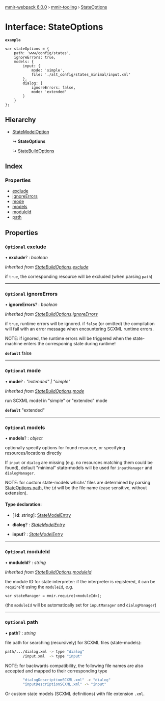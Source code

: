 [mmir-webpack 6.0.0](../README.md) › [mmir-tooling](../modules/mmir_tooling.md) › [StateOptions](mmir_tooling.stateoptions.md)

# Interface: StateOptions

**`example`** 
```
var stateOptions = {
	path: 'www/config/states',
	ignoreErrors: true,
	models: {
		input: {
			mode: 'simple',
			file: './alt_config/states_minimal/input.xml'
		},
		dialog: {
			ignoreErrors: false,
			mode: 'extended'
		}
	}
};
```

## Hierarchy

* [StateModelOption](mmir_tooling.statemodeloption.md)

  ↳ **StateOptions**

  ↳ [StateBuildOptions](mmir_tooling.statebuildoptions.md)

## Index

### Properties

* [exclude](mmir_tooling.stateoptions.md#optional-exclude)
* [ignoreErrors](mmir_tooling.stateoptions.md#optional-ignoreerrors)
* [mode](mmir_tooling.stateoptions.md#optional-mode)
* [models](mmir_tooling.stateoptions.md#optional-models)
* [moduleId](mmir_tooling.stateoptions.md#optional-moduleid)
* [path](mmir_tooling.stateoptions.md#optional-path)

## Properties

### `Optional` exclude

• **exclude**? : *boolean*

*Inherited from [StateBuildOptions](mmir_tooling.statebuildoptions.md).[exclude](mmir_tooling.statebuildoptions.md#optional-exclude)*

if `true`, the corresponding resource will be excluded (when parsing `path`)

___

### `Optional` ignoreErrors

• **ignoreErrors**? : *boolean*

*Inherited from [StateBuildOptions](mmir_tooling.statebuildoptions.md).[ignoreErrors](mmir_tooling.statebuildoptions.md#optional-ignoreerrors)*

if `true`, runtime errors will be ignored.
 if `false` (or omitted) the compilation will fail with an error message
 when encountering SCXML runtime errors.

NOTE: if ignored, the runtime errors will be triggered when the state-machine
      enters the corresponing state during runtime!

**`default`** false

___

### `Optional` mode

• **mode**? : *"extended" | "simple"*

*Inherited from [StateBuildOptions](mmir_tooling.statebuildoptions.md).[mode](mmir_tooling.statebuildoptions.md#optional-mode)*

run SCXML model in "simple" or "extended" mode

**`default`** "extended"

___

### `Optional` models

• **models**? : *object*

optionally specify options for found resource, or specifying resources/locations directly

If `input` or `dialog` are missing (e.g. no resources matching them could be found),
default "minimal" state-models will be used for `inputManager` and `dialogManager`.

NOTE: for custom state-models whichs' files are determined by parsing [StateOptions.path](mmir_tooling.stateoptions.md#optional-path),
      the `id` will be the file name (case sensitive, without extension).

#### Type declaration:

* \[ **id**: *string*\]: [StateModelEntry](mmir_tooling.statemodelentry.md)

* **dialog**? : *[StateModelEntry](mmir_tooling.statemodelentry.md)*

* **input**? : *[StateModelEntry](mmir_tooling.statemodelentry.md)*

___

### `Optional` moduleId

• **moduleId**? : *string*

*Inherited from [StateBuildOptions](mmir_tooling.statebuildoptions.md).[moduleId](mmir_tooling.statebuildoptions.md#optional-moduleid)*

the module ID for state interpreter:
if the interpreter is registered, it can be `require`'d using the `moduleId`, e.g.
```
var stateManager = mmir.require(<moduleId>);
```

(the `moduleId` will be automatically set for `inputManager` and `dialogManager`)

___

### `Optional` path

• **path**? : *string*

file path for searching (recursively) for SCXML files (state-models):
```bash
path/.../dialog.xml -> type "dialog"
        /input.xml  -> type "input"
```

NOTE: for backwards compatibility, the following file names are also accepted
      and mapped to their corresponding type
```bash
        "dialogDescriptionSCXML.xml" -> "dialog"
        "inputDescriptionSCXML.xml" -> "input"
```

Or custom state models (SCXML definitions) with file extension `.xml`.
